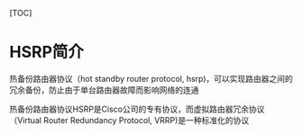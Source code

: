 [TOC]

# HSRP简介

热备份路由器协议（hot standby router protocol, hsrp)，可以实现路由器之间的冗余备份，防止由于单台路由器故障而影响网络的连通

热备份路由器协议HSRP是Cisco公司的专有协议，而虚拟路由器冗余协议（Virtual Router Redundancy Protocol, VRRP)是一种标准化的协议





